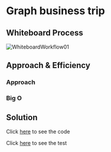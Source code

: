 # Graph business trip


## Whiteboard Process
![WhiteboardWorkflow01](../img/)

## Approach & Efficiency
### Approach


### Big O


## Solution

Click [here](./graph_business_trip.py) to see the code 

Click [here](./test_graph_business_trip.py) to see the test 